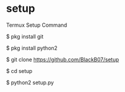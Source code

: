 # setup
Termux Setup Command

$ pkg install git

$ pkg install python2

$ git clone https://github.com/BlackB07/setup

$ cd setup

$ python2 setup.py
